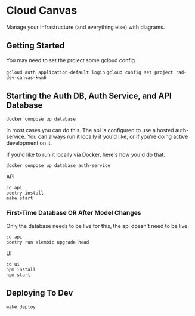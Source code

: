 # Cloud Canvas

Manage your infrastructure (and everything else) with diagrams.

## Getting Started

You may need to set the project some gcloud config

`gcloud auth application-default login`
`gcloud config set project rad-dev-canvas-kwm6`

## Starting the Auth DB, Auth Service, and API Database

`docker compose up database`

In most cases you can do this. The api is configured to use a hosted auth-service. You can always run it locally if you'd like, or if you're doing active development on it.

If you'd like to run it locally via Docker, here's how you'd do that.

`docker compose up database auth-service`

API

```
cd api
poetry install
make start
```

### First-Time Database OR After Model Changes

Only the database needs to be live for this, the api doesn't need to be live.

```
cd api
poetry run alembic upgrade head
```

UI

```
cd ui
npm install
npm start
```

## Deploying To Dev

`make deploy`
